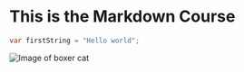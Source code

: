 # This is the Markdown Course

``` C#
var firstString = "Hello world";
```

![Image of boxer cat](https://octodex.github.com/images/boxertocat_octodex.jpg)




